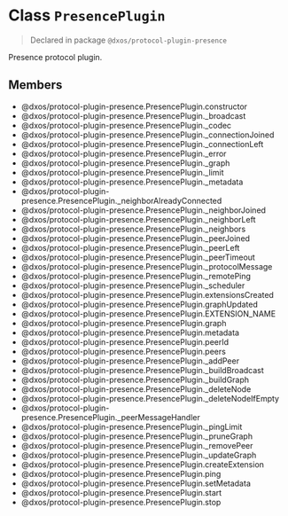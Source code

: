 # Class `PresencePlugin`
> Declared in package `@dxos/protocol-plugin-presence`

Presence protocol plugin.

## Members
- @dxos/protocol-plugin-presence.PresencePlugin.constructor
- @dxos/protocol-plugin-presence.PresencePlugin._broadcast
- @dxos/protocol-plugin-presence.PresencePlugin._codec
- @dxos/protocol-plugin-presence.PresencePlugin._connectionJoined
- @dxos/protocol-plugin-presence.PresencePlugin._connectionLeft
- @dxos/protocol-plugin-presence.PresencePlugin._error
- @dxos/protocol-plugin-presence.PresencePlugin._graph
- @dxos/protocol-plugin-presence.PresencePlugin._limit
- @dxos/protocol-plugin-presence.PresencePlugin._metadata
- @dxos/protocol-plugin-presence.PresencePlugin._neighborAlreadyConnected
- @dxos/protocol-plugin-presence.PresencePlugin._neighborJoined
- @dxos/protocol-plugin-presence.PresencePlugin._neighborLeft
- @dxos/protocol-plugin-presence.PresencePlugin._neighbors
- @dxos/protocol-plugin-presence.PresencePlugin._peerJoined
- @dxos/protocol-plugin-presence.PresencePlugin._peerLeft
- @dxos/protocol-plugin-presence.PresencePlugin._peerTimeout
- @dxos/protocol-plugin-presence.PresencePlugin._protocolMessage
- @dxos/protocol-plugin-presence.PresencePlugin._remotePing
- @dxos/protocol-plugin-presence.PresencePlugin._scheduler
- @dxos/protocol-plugin-presence.PresencePlugin.extensionsCreated
- @dxos/protocol-plugin-presence.PresencePlugin.graphUpdated
- @dxos/protocol-plugin-presence.PresencePlugin.EXTENSION_NAME
- @dxos/protocol-plugin-presence.PresencePlugin.graph
- @dxos/protocol-plugin-presence.PresencePlugin.metadata
- @dxos/protocol-plugin-presence.PresencePlugin.peerId
- @dxos/protocol-plugin-presence.PresencePlugin.peers
- @dxos/protocol-plugin-presence.PresencePlugin._addPeer
- @dxos/protocol-plugin-presence.PresencePlugin._buildBroadcast
- @dxos/protocol-plugin-presence.PresencePlugin._buildGraph
- @dxos/protocol-plugin-presence.PresencePlugin._deleteNode
- @dxos/protocol-plugin-presence.PresencePlugin._deleteNodeIfEmpty
- @dxos/protocol-plugin-presence.PresencePlugin._peerMessageHandler
- @dxos/protocol-plugin-presence.PresencePlugin._pingLimit
- @dxos/protocol-plugin-presence.PresencePlugin._pruneGraph
- @dxos/protocol-plugin-presence.PresencePlugin._removePeer
- @dxos/protocol-plugin-presence.PresencePlugin._updateGraph
- @dxos/protocol-plugin-presence.PresencePlugin.createExtension
- @dxos/protocol-plugin-presence.PresencePlugin.ping
- @dxos/protocol-plugin-presence.PresencePlugin.setMetadata
- @dxos/protocol-plugin-presence.PresencePlugin.start
- @dxos/protocol-plugin-presence.PresencePlugin.stop
